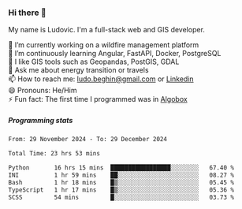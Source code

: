 ### Hi there 👋

My name is Ludovic. I'm a full-stack web and GIS developer.

 🔭 I’m currently working on a wildfire management platform<br/>
 🌱 I’m continuously learning Angular, FastAPI, Docker, PostgreSQL<br/>
 👯 I like GIS tools such as Geopandas, PostGIS, GDAL<br/>
 💬 Ask me about energy transition or travels<br/>
 📫 How to reach me: ludo.beghin@gmail.com or [Linkedin](https://www.linkedin.com/in/ludovic-beghin/)<br/>
 😄 Pronouns: He/Him<br/>
 ⚡ Fun fact: The first time I programmed was in [Algobox](https://fr.wikipedia.org/wiki/Algobox)<br/>

##### Programming stats
<!--START_SECTION:waka-->

```txt
From: 29 November 2024 - To: 29 December 2024

Total Time: 23 hrs 53 mins

Python       16 hrs 15 mins  █████████████████░░░░░░░░   67.40 %
INI          1 hr 59 mins    ██░░░░░░░░░░░░░░░░░░░░░░░   08.27 %
Bash         1 hr 18 mins    █▒░░░░░░░░░░░░░░░░░░░░░░░   05.45 %
TypeScript   1 hr 17 mins    █▒░░░░░░░░░░░░░░░░░░░░░░░   05.36 %
SCSS         54 mins         █░░░░░░░░░░░░░░░░░░░░░░░░   03.73 %
```

<!--END_SECTION:waka-->
